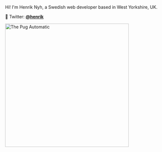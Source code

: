 Hi! I'm Henrik Nyh, a Swedish web developer based in West Yorkshire, UK.

🦆 Twitter: [**@henrik**](https://twitter.com/henrik)

<a href="https://thepugautomatic.com/">
  <img src="https://thepugautomatic.com/images/og.png" width="400" alt="The Pug Automatic" />
</a>
